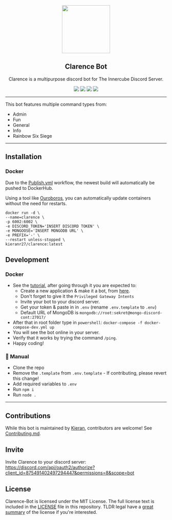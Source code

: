 <div align="center">

<img src="https://cdn.discordapp.com/avatars/875491402497294447/54e4808cf46edbeb5ef702d3af14087a.webp" width="150" height="150">

## Clarence Bot

Clarence is a multipurpose discord bot for The Innercube Discord Server.

<img src="https://img.shields.io/github/workflow/status/KieranRobson/Clarence-Bot/ci?style=for-the-badge"> 
<img src="https://img.shields.io/badge/Discord.JS-13.12.0-blue?style=for-the-badge&logo=DISCORD" /> 
<img src="https://img.shields.io/badge/Node%20Version-16.17.1-brightgreen?style=for-the-badge&logo=Node.js"> 
<img src="https://img.shields.io/badge/License-MIT-brightgreen?style=for-the-badge">
</div align="center">

---

This bot features multiple command types from:

- Admin
- Fun
- General
- Info
- Rainbow Six Siege

---

## Installation

### Docker

Due to the [Publish.yml](.github/workflows/publish.yml) workflow, the newest build will automatically be pushed to DockerHub.

Using a tool like [Ouroboros](https://github.com/pyouroboros/ouroboros), you can automatically update containers without the need for restarts.

```docker
docker run -d \
--name=clarence \
-p 6002:6002 \
-e DISCORD_TOKEN='INSERT DISCORD TOKEN' \
-e MONGOOSE='INSERT MONGODB URL' \
-e PREFIX='-' \
--restart unless-stopped \
kieranr27/clarence:latest
```

## Development

### Docker

- See the [tutorial](https://www.writebots.com/discord-bot-token/), after going through it you are expected to:
  - Create a new application & make it a bot, from [here](https://discord.com/developers/applications/).
  - Don't forget to give it the `Privileged Gateway Intents`
  - Invite your bot to your discord server.
  - Get your token & paste in in `.env` (rename `.env.template` to `.env`)
  - Default URL of MongoDB is `mongodb://root:sekret@mongo-discord-cont:27017/`
- After that in root folder type in `powershell`: `docker-compose -f docker-compose-dev.yml up`
- You will see the bot online in your server.
- Verify that it works by trying the command `/ping`.
- Happy coding!

### 👷 Manual

- Clone the repo
- Remove the `.template` from `.env.template` - If contributing, please revert this change!
- Add required variables to `.env`
- Run `npm i`
- Run `node .`

---

## Contributions

While this bot is maintained by [Kieran](https://github.com/KieranRobson), contributors are welcome! See [Contributing.md](/.github/CONTRIBUTING.md).

## Invite

Invite Clarence to your discord server: https://discord.com/api/oauth2/authorize?client_id=875491402497294447&permissions=8&scope=bot

## License

Clarence-Bot is licensed under the MIT License. The full license text is included in the [LICENSE](LICENSE) file in this repository. TLDR legal have a [great summary](https://www.tldrlegal.com/l/mit) of the license if you're interested.
